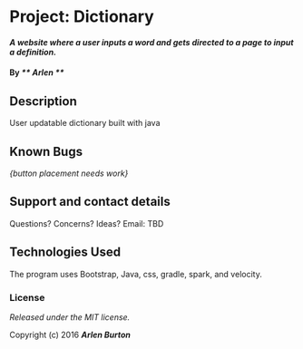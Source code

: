 # Project: Dictionary

#### _A website where a user inputs a word and gets directed to a page to input a definition._

#### By _** Arlen **_

## Description

User updatable dictionary built with java

## Known Bugs

_{button placement needs work}_

## Support and contact details

Questions? Concerns? Ideas? Email: TBD

## Technologies Used

The program uses Bootstrap, Java, css, gradle, spark, and velocity.

### License

*Released under the MIT license.*

Copyright (c) 2016 **_Arlen Burton_**
